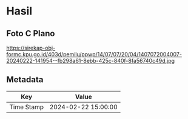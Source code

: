 # Hasil

## Foto C Plano

https://sirekap-obj-formc.kpu.go.id/403d/pemilu/ppwp/14/07/07/20/04/1407072004007-20240222-141954--fb298a61-8ebb-425c-840f-8fa56740c49d.jpg


## Metadata

| Key        | Value               |
| ---------- | ------------------- |
| Time Stamp | 2024-02-22 15:00:00 |



